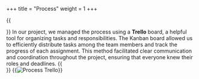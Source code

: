 +++
title = "Process"
weight = 1
+++

{{<section title="Process">}}
In our project, we managed the process using a **Trello** board, a helpful tool for organizing tasks and responsibilities. The Kanban board allowed us to efficiently distribute tasks among the team members and track the progress of each assignment. This method facilitated clear communication and coordination throughout the project, ensuring that everyone knew their roles and deadlines. 
{{</section>}} 
{{<image src="process_trello.png" alt="Process Trello" caption="Trello board">}}